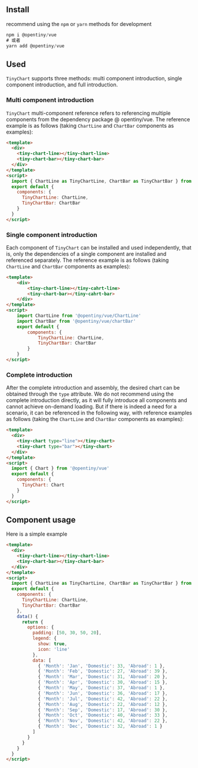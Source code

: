 ## Install

recommend using the `npm` or `yarn` methods for development

```javascript
npm i @opentiny/vue
# 或者
yarn add @opentiny/vue
```

## Used

`TinyChart` supports three methods: multi component introduction, single component introduction, and full introduction.

### Multi component introduction

`TinyChart` multi-component reference refers to referencing multiple components from the dependency package @ opentiny/vue. The reference example is as follows (taking `ChartLine`
and `ChartBar` components as examples):

```html
<template>
  <div>
    <tiny-chart-line></tiny-chart-line>
    <tiny-chart-bar></tiny-chart-bar>
  </div>
</template>
<script>
  import { ChartLine as TinyChartLine, ChartBar as TinyChartBar } from '@opentiny/vue'
  export default {
    components: {
      TinyChartLine: ChartLine,
      TinyChartBar: ChartBar
    }
  }
</script>
```

### Single component introduction

Each component of `TinyChart` can be installed and used independently, that is, only the dependencies of a single component are installed and referenced separately. The reference example is as follows (taking `ChartLine` and `ChartBar` components as examples):

```html
<template>
    <div>
        <tiny-chart-line></tiny-cahrt-line>
        <tiny-chart-bar></tiny-cahrt-bar>
    </div>
</template>
<script>
    import ChartLine from '@opentiny/vue/ChartLine'
    import ChartBar from '@opentiny/vue/chartBar'
    export default {
        components: {
            TinyChartLine: ChartLine,
            TinyChartBar: ChartBar
        }
    }
</script>
```

### Complete introduction

After the complete introduction and assembly, the desired chart can be obtained through the `type` attribute. We do not recommend using the complete introduction directly, as it will fully introduce all components and cannot achieve on-demand loading. But if there is indeed a need for a scenario, it can be referenced in the following way, with reference examples as follows (taking the `ChartLine` and `ChartBar` components as examples):

```html
<template>
  <div>
    <tiny-chart type="line"></tiny-chart>
    <tiny-chart type="bar"></tiny-chart>
  </div>
</template>
<script>
  import { Chart } from '@opentiny/vue'
  export default {
    components: {
      TinyChart: Chart
    }
  }
</script>
```

## Component usage

Here is a simple example

```html
<template>
  <div>
    <tiny-chart-line></tiny-chart-line>
    <tiny-chart-bar></tiny-chart-bar>
  </div>
</template>
<script>
  import { ChartLine as TinyChartLine, ChartBar as TinyChartBar } from '@opentiny/vue'
  export default {
    components: {
      TinyChartLine: ChartLine,
      TinyChartBar: ChartBar
    },
    data() {
      return {
        options: {
          padding: [50, 30, 50, 20],
          legend: {
            show: true,
            icon: 'line'
          },
          data: [
            { 'Month': 'Jan', 'Domestic': 33, 'Abroad': 1 },
            { 'Month': 'Feb', 'Domestic': 27, 'Abroad': 39 },
            { 'Month': 'Mar', 'Domestic': 31, 'Abroad': 20 },
            { 'Month': 'Apr', 'Domestic': 30, 'Abroad': 15 },
            { 'Month': 'May', 'Domestic': 37, 'Abroad': 1 },
            { 'Month': 'Jun', 'Domestic': 36, 'Abroad': 17 },
            { 'Month': 'Jul', 'Domestic': 42, 'Abroad': 22 },
            { 'Month': 'Aug', 'Domestic': 22, 'Abroad': 12 },
            { 'Month': 'Sep', 'Domestic': 17, 'Abroad': 30 },
            { 'Month': 'Oct', 'Domestic': 40, 'Abroad': 33 },
            { 'Month': 'Nov', 'Domestic': 42, 'Abroad': 22 },
            { 'Month': 'Dec', 'Domestic': 32, 'Abroad': 1 }
          ]
        }
      }
    }
  }
</script>
```
